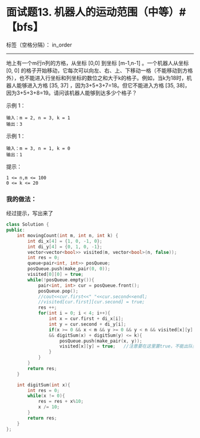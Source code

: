﻿# 面试题13. 机器人的运动范围（中等）#【bfs】

标签（空格分隔）： in_order

---
地上有一个m行n列的方格，从坐标 [0,0] 到坐标 [m-1,n-1] 。一个机器人从坐标 [0, 0] 的格子开始移动，它每次可以向左、右、上、下移动一格（不能移动到方格外），也不能进入行坐标和列坐标的数位之和大于k的格子。例如，当k为18时，机器人能够进入方格 [35, 37] ，因为3+5+3+7=18。但它不能进入方格 [35, 38]，因为3+5+3+8=19。请问该机器人能够到达多少个格子？


示例 1：

    输入：m = 2, n = 3, k = 1
    输出：3

示例 1：

    输入：m = 3, n = 1, k = 0
    输出：1

提示：

    1 <= n,m <= 100
    0 <= k <= 20

### 我的做法：  
经过提示，写出来了
```C++
class Solution {
public:
    int movingCount(int m, int n, int k) {
        int di_x[4] = {1, 0, -1, 0};
        int di_y[4] = {0, 1, 0, -1};
        vector<vector<bool>> visited(m, vector<bool>(n, false));
        int res = 0;
        queue<pair<int, int>> posQueue;
        posQueue.push(make_pair(0, 0));
        visited[0][0] = true;
        while(!posQueue.empty()){
            pair<int, int> cur = posQueue.front();
            posQueue.pop();
            //cout<<cur.first<<" "<<cur.second<<endl;
            //visited[cur.first][cur.second] = true;
            res ++;
            for(int i = 0; i < 4; i++){
                int x = cur.first + di_x[i];
                int y = cur.second + di_y[i];
                if(x >= 0 && x < m && y >= 0 && y < n && visited[x][y] == false
                && digitSum(x) + digitSum(y) <= k){
                    posQueue.push(make_pair(x, y));
                    visited[x][y] = true;   //注意要在这里置true，不能出队列的时候改，否则同层之间会错乱
                }
            }
        }
        return res;
    }

    int digitSum(int x){
        int res = 0;
        while(x != 0){
            res = res + x%10;
            x /= 10;
        }
        return res;
    }
};
```